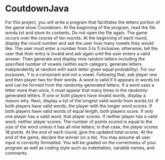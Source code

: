 # CoutdownJava
For this project, you will write a program that facilitates the letters portion of the game show Countdown.
At the beginning of the program, read the file words.txt and store its contents. Do not open the file again.
The game occurs over the course of ten rounds.
At the beginning of each round, display the round number and ask the user how many vowels they would like. The user must enter a number from 3 to 5 inclusive; otherwise, tell the user that their entry is invalid and ask again until the user enters a valid answer. Then generate and display nine random letters including the specified number of vowels (within each category, generate letters independently at random with each letter given equal probability). For our purposes, Y is a consonant and not a vowel.
Following that, ask player one and then player two for their words. A word is valid if it appears in words.txt and can be formed from the randomly-generated letters. If a word uses a letter more than once, it must appear that many times in the randomly-generated letters. If one or both players have invalid words, display a reason why.
Next, display a list of the longest valid words from words.txt.
If both players have valid words, the player with the longer word scores. If both players have valid words of equal length, both players score. If only one player has a valid word, that player scores. If neither player has a valid word, neither player scores. The number of points scored is equal to the size of the word unless it has all nine letters; in that case, the player scores 18 points.
At the end of each round, give the updated total scores. At the end of the game, declare the winner (or a tie).
You may assume all user input is correctly formatted.
You will be graded on the correctness of your program as well as coding style such as indentation, variable names, and comments.

